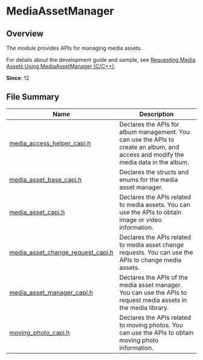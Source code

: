# MediaAssetManager

## Overview

The module provides APIs for managing media assets.

For details about the development guide and sample, see [Requesting Media Assets Using MediaAssetManager (C/C++)](../../media/medialibrary/using-ndk-mediaassetmanager-for-request-resource.md).

**Since**: 12

## File Summary

| Name| Description|
| -- | -- |
| [media_access_helper_capi.h](capi-media-access-helper-capi-h.md) | Declares the APIs for album management. You can use the APIs to create an album, and access and modify the media data in the album.|
| [media_asset_base_capi.h](capi-media-asset-base-capi-h.md) | Declares the structs and enums for the media asset manager.|
| [media_asset_capi.h](capi-media-asset-capi-h.md) | Declares the APIs related to media assets. You can use the APIs to obtain image or video information.|
| [media_asset_change_request_capi.h](capi-media-asset-change-request-capi-h.md) | Declares the APIs related to media asset change requests. You can use the APIs to change media assets.|
| [media_asset_manager_capi.h](capi-media-asset-manager-capi-h.md) | Declares the APIs of the media asset manager. You can use the APIs to request media assets in the media library.|
| [moving_photo_capi.h](capi-moving-photo-capi-h.md) | Declares the APIs related to moving photos. You can use the APIs to obtain moving photo information.|

